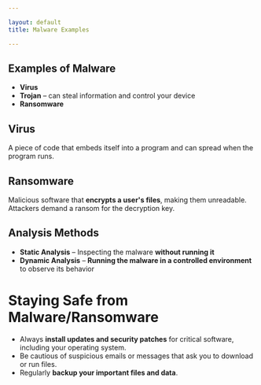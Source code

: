 ```yaml
---

layout: default
title: Malware Examples

---
```


## Examples of Malware
- **Virus**  
- **Trojan** – can steal information and control your device  
- **Ransomware**  

## Virus
A piece of code that embeds itself into a program and can spread when the program runs.

## Ransomware
Malicious software that **encrypts a user's files**, making them unreadable. Attackers demand a ransom for the decryption key.

## Analysis Methods
- **Static Analysis** – Inspecting the malware **without running it**  
- **Dynamic Analysis** – **Running the malware in a controlled environment** to observe its behavior  

# Staying Safe from Malware/Ransomware

- Always **install updates and security patches** for critical software, including your operating system.  
- Be cautious of suspicious emails or messages that ask you to download or run files.  
- Regularly **backup your important files and data**.
